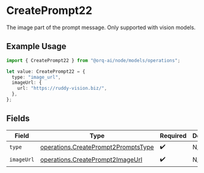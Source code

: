 # CreatePrompt22

The image part of the prompt message. Only supported with vision models.

## Example Usage

```typescript
import { CreatePrompt22 } from "@orq-ai/node/models/operations";

let value: CreatePrompt22 = {
  type: "image_url",
  imageUrl: {
    url: "https://ruddy-vision.biz/",
  },
};
```

## Fields

| Field                                                                                      | Type                                                                                       | Required                                                                                   | Description                                                                                |
| ------------------------------------------------------------------------------------------ | ------------------------------------------------------------------------------------------ | ------------------------------------------------------------------------------------------ | ------------------------------------------------------------------------------------------ |
| `type`                                                                                     | [operations.CreatePrompt2PromptsType](../../models/operations/createprompt2promptstype.md) | :heavy_check_mark:                                                                         | N/A                                                                                        |
| `imageUrl`                                                                                 | [operations.CreatePrompt2ImageUrl](../../models/operations/createprompt2imageurl.md)       | :heavy_check_mark:                                                                         | N/A                                                                                        |